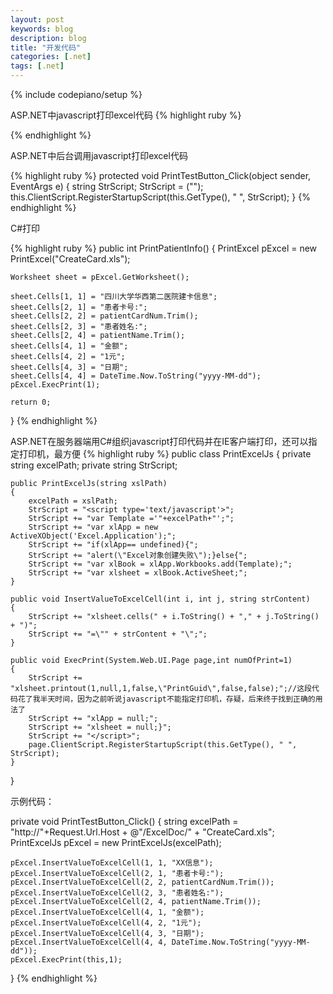 ```yaml
---
layout: post
keywords: blog
description: blog
title: "开发代码"
categories: [.net]
tags: [.net]
---
```

{% include codepiano/setup %}

ASP.NET中javascript打印excel代码
{% highlight ruby %}
<script type="text/javascript" >
	function Print_Click() {
		alert("打印测试");
		var Template = "http://172.16.18.217/ExcelDoc/CreateCard.xls";
		var xlApp = new ActiveXObject("Excel.Application");
		var xlBook = xlApp.Workbooks.add(Template);
		var xlsheet = xlBook.ActiveSheet;
		xlsheet.printout;
		xlApp = null;
		xlsheet = null;

	}
</script>
{% endhighlight %}
<!--more-->

ASP.NET中后台调用javascript打印excel代码

{% highlight ruby %}
protected void PrintTestButton_Click(object sender, EventArgs e)
{
	string StrScript;
	StrScript = ("<script type='text/javascript'>");
	StrScript += ("alert(\"打印测试\");");
	StrScript += ("var Template ='http://172.16.18.217/ExcelDoc/CreateCard.xls';");
	StrScript += ("var xlApp = new ActiveXObject('Excel.Application');");
	StrScript += ("if(xlApp== undefined){");
	StrScript += ("alert(\"Excel对象创建失败\");}else{");
	StrScript += ("var xlBook = xlApp.Workbooks.add(Template);");
	StrScript += ("var xlsheet = xlBook.ActiveSheet;");
	StrScript += ("xlsheet.printout;");
	StrScript += ("xlApp = null;");
	StrScript += ("xlsheet = null;}");
	StrScript += ("</script>");
	this.ClientScript.RegisterStartupScript(this.GetType(), " ", StrScript);
}
{% endhighlight %}

C#打印

{% highlight ruby %}
public int PrintPatientInfo()
{
	PrintExcel pExcel = new PrintExcel("CreateCard.xls");

	Worksheet sheet = pExcel.GetWorksheet();

	sheet.Cells[1, 1] = "四川大学华西第二医院建卡信息";
	sheet.Cells[2, 1] = "患者卡号:";
	sheet.Cells[2, 2] = patientCardNum.Trim();
	sheet.Cells[2, 3] = "患者姓名:";
	sheet.Cells[2, 4] = patientName.Trim();
	sheet.Cells[4, 1] = "金额";
	sheet.Cells[4, 2] = "1元";
	sheet.Cells[4, 3] = "日期";
	sheet.Cells[4, 4] = DateTime.Now.ToString("yyyy-MM-dd");
	pExcel.ExecPrint(1);

	return 0;
}
{% endhighlight %}

ASP.NET在服务器端用C#组织javascript打印代码并在IE客户端打印，还可以指定打印机，最方便
{% highlight ruby %}
public class PrintExcelJs
{
	private string excelPath;
	private string StrScript;

	public PrintExcelJs(string xslPath)
	{
		excelPath = xslPath;
		StrScript = "<script type='text/javascript'>";
		StrScript += "var Template ='"+excelPath+"';";
		StrScript += "var xlApp = new ActiveXObject('Excel.Application');";
		StrScript += "if(xlApp== undefined){";
		StrScript += "alert(\"Excel对象创建失败\");}else{";
		StrScript += "var xlBook = xlApp.Workbooks.add(Template);";
		StrScript += "var xlsheet = xlBook.ActiveSheet;";
	}

	public void InsertValueToExcelCell(int i, int j, string strContent)
	{
		StrScript += "xlsheet.cells(" + i.ToString() + "," + j.ToString() + ")";
		StrScript += "=\"" + strContent + "\";";
	}
	
	public void ExecPrint(System.Web.UI.Page page,int numOfPrint=1)
	{
		StrScript += "xlsheet.printout(1,null,1,false,\"PrintGuid\",false,false);";//这段代码花了我半天时间，因为之前听说javascript不能指定打印机，存疑，后来终于找到正确的用法了
		StrScript += "xlApp = null;";
		StrScript += "xlsheet = null;}";
		StrScript += "</script>";
		page.ClientScript.RegisterStartupScript(this.GetType(), " ", StrScript);
	}
}

示例代码：

private void PrintTestButton_Click()
{
	string excelPath = "http://"+Request.Url.Host + @"/ExcelDoc/" + "CreateCard.xls";
	PrintExcelJs pExcel = new PrintExcelJs(excelPath);

	pExcel.InsertValueToExcelCell(1, 1, "XX信息");
	pExcel.InsertValueToExcelCell(2, 1, "患者卡号:");
	pExcel.InsertValueToExcelCell(2, 2, patientCardNum.Trim());
	pExcel.InsertValueToExcelCell(2, 3, "患者姓名:");
	pExcel.InsertValueToExcelCell(2, 4, patientName.Trim());
	pExcel.InsertValueToExcelCell(4, 1, "金额");
	pExcel.InsertValueToExcelCell(4, 2, "1元");
	pExcel.InsertValueToExcelCell(4, 3, "日期");
	pExcel.InsertValueToExcelCell(4, 4, DateTime.Now.ToString("yyyy-MM-dd"));
	pExcel.ExecPrint(this,1);
}
{% endhighlight %}